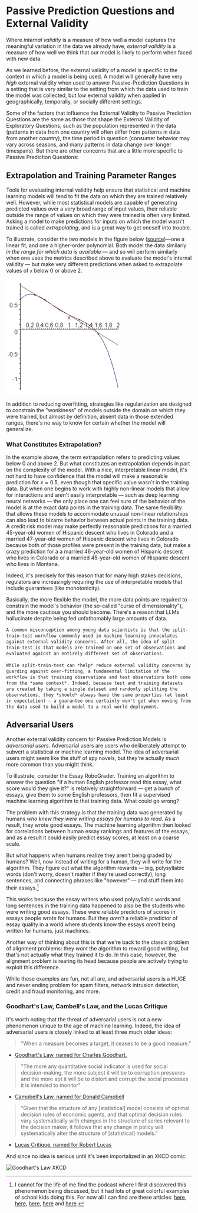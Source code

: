 # Passive Prediction Questions and External Validity

Where *internal validity* is a measure of how well a model captures the meaningful variation in the data we already have, *external validity* is a measure of how well we think that our model is likely to perform when faced with new data.

As we learned before, the external validity of a model is specific to the context in which a model is being used. A model will generally have very *high* external validity when used to answer Passive-Prediction Questions in a setting that is very similar to the setting from which the data used to train the model was collected, but *low* external validity when applied in geographically, temporally, or socially different settings.

Some of the factors that influence the External Validity to Passive Prediction Questions are the same as those that shape the External Validity of Exploratory Questions, such as the population represented in the data (patterns in data from one country will often differ from patterns in data from another country), the time period in question (consumer behavior may vary across seasons, and many patterns in data change over longer timespans). But there are other concerns that are a little more specific to Passive Prediction Questions:

## Extrapolation and Training Parameter Ranges

Tools for evaluating internal validity help ensure that statistical and machine learning models will tend to fit the data on which they are trained relatively well. However, while most statistical models are capable of generating predicted values over a very broad range of input values, their reliable outside the range of values on which they were trained is often very limited. Asking a model to make predictions for inputs on which the model wasn't trained is called *extrapolating*, and is a great way to get oneself into trouble.

To illustrate, consider the two models in the figure below ([source](https://ece.uwaterloo.ca/~dwharder/NumericalAnalysis/06LeastSquares/extrapolation/complete.html))—one a linear fit, and one a higher-order polynomial. Both model the data similarly *in the range for which data is available* — and so will perform similarly when one uses the metrics described above to evaluate the model's internal validity — but make very different predictions when asked to extrapolate values of `x` below 0 or above 2.

![example of two models that look similar over ranges with data but extrapolate very differently outside that range](images/extrapolation.jpg)

In addition to reducing overfitting, strategies like regularization are designed to constrain the "wonkiness" of models outside the domain on which they were trained, but almost by definition, absent data in those extended ranges, there's no way to know for certain whether the model will generalize.

### What Constitutes Extrapolation?

In the example above, the term extrapolation refers to predicting values below 0 and above 2. But what constitutes an extrapolation depends in part on the complexity of the model. With a nice, interpretable linear model, it's not hard to have confidence that the model will make a reasonable prediction for $x=0.5$, even though that specific value wasn't in the training data. But when one begins to work with highly non-linear models that allow for interactions and aren't easily interpretable — such as deep learning neural networks — the only place one can feel sure of the behavior of the model is at the exact data points in the training data. The same flexibility that allows these models to accommodate unusual non-linear relationships can also lead to bizarre behavior between actual points in the training data. A credit risk model may make perfectly reasonable predictions for a married 45-year-old women of Hispanic descent who lives in Colorado and a married 47-year-old women of Hispanic descent who lives in Colorado because both of those profiles were present in the training data, but make a crazy prediction for a a married 46-year-old women of Hispanic descent who lives in Colorado or a married 45-year-old women of Hispanic descent who lives in Montana.

Indeed, it's precisely for this reason that for many high stakes decisions, regulators are increasingly requiring the use of interpretable models that include guarantees (like monotonicity).

Basically, the more flexible the model, the more data points are required to constrain the model's behavior (the so-called "curse of dimensionality"), and the more cautious you should become. There's a reason that LLMs hallucinate despite being fed unfathomably large amounts of data.

```{note}
A common misconception among young data scientists is that the split-train-test workflow commonly used in machine learning innoculates against external validity concerns. After all, the idea of split-train-test is that models are trained on one set of observations and evaluated against an entirely different set of observations.

While split-train-test can *help* reduce external validity concerns by guarding against over-fitting, a fundamental limitation of the workflow is that training observations and test observations both come from the *same context*. Indeed, because test and training datasets are created by taking a single dataset and randomly splitting the observations, they *should* always have the same properties (at least in expectation) — a guarantee one certainly won't get when moving from the data used to build a model to a real world deployment.
```

## Adversarial Users

Another external validity concern for Passive Prediction Models is *adversarial users*. Adversarial users are users who deliberately attempt to subvert a statistical or machine learning model. The idea of adversarial users might seem like the stuff of spy novels, but they're actually *much* more common than you might think.

To illustrate, consider the Essay RoboGrader. Training an algorithm to answer the question "if a human English professor read this essay, what score would they give it?" is relatively straightforward — get a bunch of essays, give them to some English professors, then fit a supervised machine learning algorithm to that training data. What could go wrong?

The problem with this strategy is that the training data was generated by humans *who knew they were writing essays for humans to read*. As a result, they wrote good essays. The machine learning algorithm then looked for correlations between human essay rankings and features of the essays, and as a result it could easily predict essay scores, at least on a coarse scale.

But what happens when humans realize they aren't being graded by humans? Well, now instead of writing for a human, they will write for the algorithm. They figure out what the algorithm rewards — big, polysyllabic words (don't worry, doesn't matter if they're used correctly), long sentences, and connecting phrases like "however" — and stuff them into their essays.[^robograders]

[^robograders]: I cannot for the life of me find the podcast where I first discovered this phenomenon being discussed, but it had lots of great colorful examples of school kids doing this. For now all I can find are these articles: [here](https://www.wbur.org/hereandnow/2020/09/03/online-learning-algorithm), [here](https://www.npr.org/2018/06/30/624373367/more-states-opting-to-robo-grade-student-essays-by-computer), [here](https://www.theverge.com/2012/4/23/2969331/erater-robotic-essay-grader-effectiveness), [here](https://www.nytimes.com/2012/04/23/education/robo-readers-used-to-grade-test-essays.html) and [here](https://www.vice.com/en/article/pa7dj9/flawed-algorithms-are-grading-millions-of-students-essays).

This works because the essay writers who used polysyllabic words and long sentences in the training data happened to also be the students who were writing good essays. These were reliable predictors of scores in essays people wrote for humans. But they *aren't* a reliable predictor of essay quality in a world where students know the essays *aren't* being written for humans, just machines.

Another way of thinking about this is that we're back to the classic problem of alignment problems: they *want* the algorithm to reward good writing, but that's not actually what they trained it to do. In this case, however, the alignment problem is rearing its head because people are actively trying to exploit this difference.

While these examples are fun, not all are, and adversarial users is a HUGE and never ending problem for spam filters, network intrusion detection, credit and fraud monitoring, and more.

### Goodhart's Law, Cambell's Law, and the Lucas Critique

It's worth noting that the threat of adversarial users is not a new phenomenon unique to the age of machine learning. Indeed, the idea of adversarial users is closely linked to at least three much older ideas:

> "When a measure becomes a target, it ceases to be a good measure."

- [Goodhart's Law, named for Charles Goodhart.](https://en.wikipedia.org/wiki/Goodhart%27s_law)

> "The more any quantitative social indicator is used for social decision-making, the more subject it will be to corruption pressures and the more apt it will be to distort and corrupt the social processes it is intended to monitor"

- [Campbell's Law, named for Donald Campbell](https://en.wikipedia.org/wiki/Campbell%27s_law)

> "Given that the structure of any [statistical] model consists of optimal decision rules of economic agents, and that optimal decision rules vary systematically with changes in the structure of series relevant to the decision maker, it follows that any change in policy will systematically alter the structure of [statistical] models."

- [Lucas Critique, named for Robert Lucas](https://en.wikipedia.org/wiki/Lucas_critique)

And since no idea is serious until it's been importalized in an XKCD comic:

![Goodhart's Law XKCD](https://imgs.xkcd.com/comics/goodharts_law.png)

